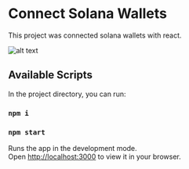 # Connect Solana Wallets

This project was connected solana wallets with react.

![alt text](https://github.com/humangillerden/react-solana-connect-wallets/blob/[branch]/image.jpg?raw=true)

## Available Scripts

In the project directory, you can run:

### `npm i`

### `npm start`

Runs the app in the development mode.\
Open [http://localhost:3000](http://localhost:3000) to view it in your browser.